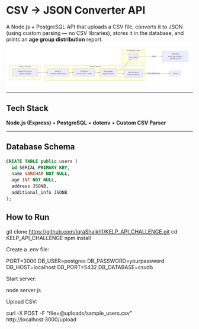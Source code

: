 # CSV → JSON Converter API

A Node.js + PostgreSQL API that uploads a CSV file, converts it to JSON (using custom parsing — no CSV libraries), stores it in the database, and prints an **age group distribution** report.
![KELP architecture diagram](images/diagram.png)

---

##  Tech Stack
**Node.js (Express)** • **PostgreSQL** • **dotenv** • **Custom CSV Parser**

---

##  Database Schema

```sql
CREATE TABLE public.users (
  id SERIAL PRIMARY KEY,
  name VARCHAR NOT NULL,
  age INT NOT NULL,
  address JSONB,
  additional_info JSONB
);
```


## How to Run
git clone https://github.com/IqraShaikh1/KELP_API_CHALLENGE.git
cd KELP_API_CHALLENGE
npm install


Create a .env file:

PORT=3000
DB_USER=postgres
DB_PASSWORD=yourpassword
DB_HOST=localhost
DB_PORT=5432
DB_DATABASE=csvdb

Start server:

node server.js


Upload CSV:

curl -X POST -F "file=@uploads/sample_users.csv" http://localhost:3000/upload

